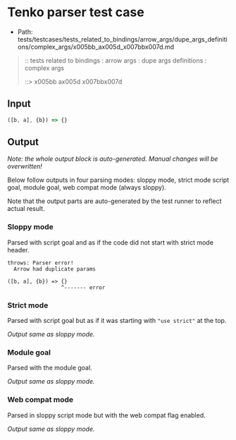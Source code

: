 # Tenko parser test case

- Path: tests/testcases/tests_related_to_bindings/arrow_args/dupe_args_definitions/complex_args/x005bb_ax005d_x007bbx007d.md

> :: tests related to bindings : arrow args : dupe args definitions : complex args
>
> ::> x005bb ax005d x007bbx007d

## Input


`````js
([b, a], {b}) => {}
`````

## Output

_Note: the whole output block is auto-generated. Manual changes will be overwritten!_

Below follow outputs in four parsing modes: sloppy mode, strict mode script goal, module goal, web compat mode (always sloppy).

Note that the output parts are auto-generated by the test runner to reflect actual result.

### Sloppy mode

Parsed with script goal and as if the code did not start with strict mode header.

`````
throws: Parser error!
  Arrow had duplicate params

([b, a], {b}) => {}
                 ^------- error
`````

### Strict mode

Parsed with script goal but as if it was starting with `"use strict"` at the top.

_Output same as sloppy mode._

### Module goal

Parsed with the module goal.

_Output same as sloppy mode._

### Web compat mode

Parsed in sloppy script mode but with the web compat flag enabled.

_Output same as sloppy mode._

